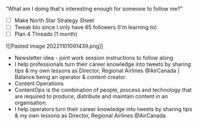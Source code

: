 “What am I doing that's interesting enough for someone to follow me?”

- [ ] Make North Star Strategy Sheet
- [ ] Tweak bio since I only have 65 followers (I'm learning to)
- [ ] Plan 4 Threads (1 month)

![[Pasted image 20221101091439.png]]
- Newsletter idea - joint work session instructions to follow along
- I help professionals turn their career knowledge into tweets by sharing tips & my own lessons as Director, Regional Airlines @AirCanada | Balance being an operator & content creator
- Content Operations
- ContentOps is the combination of people, process and technology that are required to produce, distribute and maintain content in an organisation.
- I help operators turn their career knowledge into tweets by sharing tips & my own lessons as Director, Regional Airlines @AirCanada